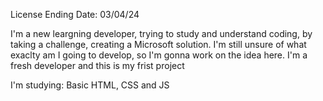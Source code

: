 License Ending Date: 03/04/24

I'm a new leargning developer, trying to study and understand coding, by taking a challenge, creating a Microsoft solution. 
I'm still unsure of what exaclty am I going to develop, so I'm gonna work on the idea here. I'm a fresh developer and this is my frist project

I'm studying:
Basic HTML, CSS and JS

